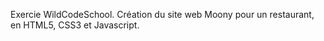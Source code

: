 Exercie WildCodeSchool.
Création du site web Moony pour un restaurant, en HTML5, CSS3 et Javascript.
